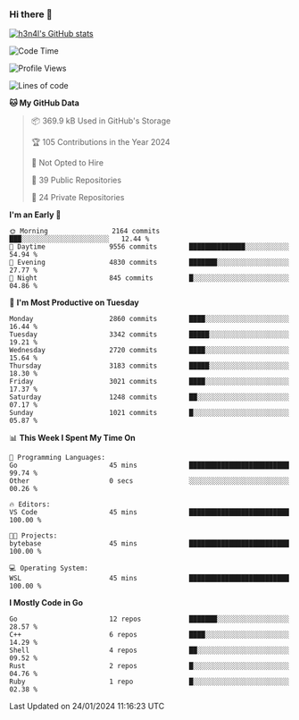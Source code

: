 ### Hi there 👋

[![h3n4l's GitHub stats](https://github-readme-stats.vercel.app/api?username=h3n4l&count_private=true&show_icons=true&theme=radical)](https://github.com/h3n4l/github-readme-stats)

<!--START_SECTION:waka-->
![Code Time](http://img.shields.io/badge/Code%20Time-1%2C832%20hrs%2053%20mins-blue)

![Profile Views](http://img.shields.io/badge/Profile%20Views-25-blue)

![Lines of code](https://img.shields.io/badge/From%20Hello%20World%20I%27ve%20Written-5.0%20million%20lines%20of%20code-blue)

**🐱 My GitHub Data** 

> 📦 369.9 kB Used in GitHub's Storage 
 > 
> 🏆 105 Contributions in the Year 2024
 > 
> 🚫 Not Opted to Hire
 > 
> 📜 39 Public Repositories 
 > 
> 🔑 24 Private Repositories 
 > 
**I'm an Early 🐤** 

```text
🌞 Morning                2164 commits        ███░░░░░░░░░░░░░░░░░░░░░░   12.44 % 
🌆 Daytime                9556 commits        ██████████████░░░░░░░░░░░   54.94 % 
🌃 Evening                4830 commits        ███████░░░░░░░░░░░░░░░░░░   27.77 % 
🌙 Night                  845 commits         █░░░░░░░░░░░░░░░░░░░░░░░░   04.86 % 
```
📅 **I'm Most Productive on Tuesday** 

```text
Monday                   2860 commits        ████░░░░░░░░░░░░░░░░░░░░░   16.44 % 
Tuesday                  3342 commits        █████░░░░░░░░░░░░░░░░░░░░   19.21 % 
Wednesday                2720 commits        ████░░░░░░░░░░░░░░░░░░░░░   15.64 % 
Thursday                 3183 commits        █████░░░░░░░░░░░░░░░░░░░░   18.30 % 
Friday                   3021 commits        ████░░░░░░░░░░░░░░░░░░░░░   17.37 % 
Saturday                 1248 commits        ██░░░░░░░░░░░░░░░░░░░░░░░   07.17 % 
Sunday                   1021 commits        █░░░░░░░░░░░░░░░░░░░░░░░░   05.87 % 
```


📊 **This Week I Spent My Time On** 

```text
💬 Programming Languages: 
Go                       45 mins             █████████████████████████   99.74 % 
Other                    0 secs              ░░░░░░░░░░░░░░░░░░░░░░░░░   00.26 % 

🔥 Editors: 
VS Code                  45 mins             █████████████████████████   100.00 % 

🐱‍💻 Projects: 
bytebase                 45 mins             █████████████████████████   100.00 % 

💻 Operating System: 
WSL                      45 mins             █████████████████████████   100.00 % 
```

**I Mostly Code in Go** 

```text
Go                       12 repos            ███████░░░░░░░░░░░░░░░░░░   28.57 % 
C++                      6 repos             ████░░░░░░░░░░░░░░░░░░░░░   14.29 % 
Shell                    4 repos             ██░░░░░░░░░░░░░░░░░░░░░░░   09.52 % 
Rust                     2 repos             █░░░░░░░░░░░░░░░░░░░░░░░░   04.76 % 
Ruby                     1 repo              █░░░░░░░░░░░░░░░░░░░░░░░░   02.38 % 
```




 Last Updated on 24/01/2024 11:16:23 UTC
<!--END_SECTION:waka-->

